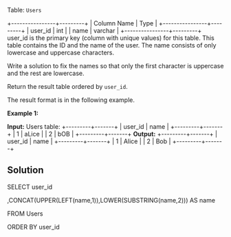 Table: `Users`

+----------------+---------+
| Column Name    | Type    |
+----------------+---------+
| user_id        | int     |
| name           | varchar |
+----------------+---------+
user_id is the primary key (column with unique values) for this table.
This table contains the ID and the name of the user. The name consists of only lowercase and uppercase characters.

Write a solution to fix the names so that only the first character is uppercase and the rest are lowercase.

Return the result table ordered by `user_id`.

The result format is in the following example.

**Example 1:**

**Input:** 
Users table:
+---------+-------+
| user_id | name  |
+---------+-------+
| 1       | aLice |
| 2       | bOB   |
+---------+-------+
**Output:** 
+---------+-------+
| user_id | name  |
+---------+-------+
| 1       | Alice |
| 2       | Bob   |
+---------+-------+


## Solution
SELECT user_id

,CONCAT(UPPER(LEFT(name,1)),LOWER(SUBSTRING(name,2))) AS name

FROM Users

ORDER BY user_id
